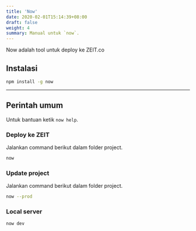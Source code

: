 ```yaml
---
title: 'Now'
date: 2020-02-01T15:14:39+08:00
draft: false
weight: 4
summary: Manual untuk `now`.
---
```


Now adalah tool untuk deploy ke ZEIT.co

## Instalasi
```bash
npm install -g now
```

---


## Perintah umum
Untuk bantuan ketik `now help`.

### Deploy ke ZEIT
Jalankan command berikut dalam folder project.
```bash
now
```

### Update project
Jalankan command berikut dalam folder project.
```bash
now --prod
```

### Local server
```bash
now dev
```